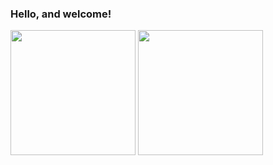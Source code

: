 ### Hello, and welcome! 

<!--
**KatrinaCloyd/KatrinaCloyd** is a ✨ _special_ ✨ repository because its `README.md` (this file) appears on your GitHub profile.

Here are some ideas to get you started:

- 🔭 I’m currently working on ...
- 🌱 I’m currently learning ...
- 👯 I’m looking to collaborate on ...
- 🤔 I’m looking for help with ...
- 💬 Ask me about ...
- 📫 How to reach me: ...
- 😄 Pronouns: ...
- ⚡ Fun fact: ...

![Katrina's GitHub stats](https://github-readme-stats.vercel.app/api?username=katrinacloyd&title_color=862041&icon_color=ae1a56&text_color=8c8279&bg_color=ffffff&show_icons=true&height=205px)
![Top Languages](https://github-readme-stats-sigma-five.vercel.app/api/top-langs/?username=katrinacloyd)](https://github.com/katrinacloyd/github-readme-stats)

-->

<div align="left">
  <img align="" height="200px" src="https://github-readme-stats.vercel.app/api?username=katrinacloyd&title_color=862041&icon_color=ae1a56&text_color=8c8279&bg_color=ffffff&show_icons=true" />
  <img align="" height="200px" src="https://github-readme-stats.vercel.app/api/top-langs/?username=katrinacloyd&show_icons=true&title_color=862041&icon_color=ae1a56&text_color=8c8279&bg_color=ffffff&show_icons=true" />
</div>
